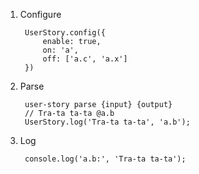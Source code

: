 1. Configure


        UserStory.config({
            enable: true,
            on: 'a',
            off: ['a.c', 'a.x']
        })


2. Parse


        user-story parse {input} {output}
        // Tra-ta ta-ta @a.b
        UserStory.log('Tra-ta ta-ta', 'a.b');

3. Log


        console.log('a.b:', 'Tra-ta ta-ta');
